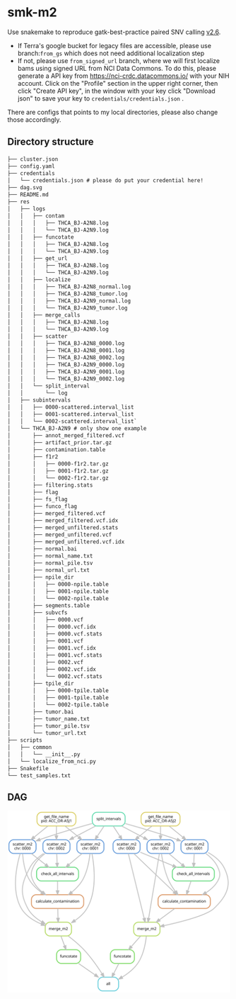 # smk-m2

Use snakemake to reproduce gatk-best-practice paired SNV calling [v2.6](https://github.com/gatk-workflows/gatk4-somatic-snvs-indels/tree/2.4.0). 

* If Terra's google bucket for legacy files are accessible, please use branch:`from_gs` which does not need additional localization step
* If not,  please use `from_signed_url` branch, where we will first localize bams using signed URL from NCI Data Commons. To do this, please generate a API key from https://nci-crdc.datacommons.io/ with your NIH account. Click on the "Profile" section in the upper right corner, then click "Create API key", in the window with your key click "Download json" to save your key to `credentials/credentials.json` .

There are configs that points to my local directories, please also change those accordingly.


## Directory structure

```
├── cluster.json
├── config.yaml
├── credentials
│   └── credentials.json # please do put your credential here!
├── dag.svg
├── README.md
├── res
│   ├── logs
│   │   ├── contam
│   │   │   ├── THCA_BJ-A2N8.log
│   │   │   └── THCA_BJ-A2N9.log
│   │   ├── funcotate
│   │   │   ├── THCA_BJ-A2N8.log
│   │   │   └── THCA_BJ-A2N9.log
│   │   ├── get_url
│   │   │   ├── THCA_BJ-A2N8.log
│   │   │   └── THCA_BJ-A2N9.log
│   │   ├── localize
│   │   │   ├── THCA_BJ-A2N8_normal.log
│   │   │   ├── THCA_BJ-A2N8_tumor.log
│   │   │   ├── THCA_BJ-A2N9_normal.log
│   │   │   └── THCA_BJ-A2N9_tumor.log
│   │   ├── merge_calls
│   │   │   ├── THCA_BJ-A2N8.log
│   │   │   └── THCA_BJ-A2N9.log
│   │   ├── scatter
│   │   │   ├── THCA_BJ-A2N8_0000.log
│   │   │   ├── THCA_BJ-A2N8_0001.log
│   │   │   ├── THCA_BJ-A2N8_0002.log
│   │   │   ├── THCA_BJ-A2N9_0000.log
│   │   │   ├── THCA_BJ-A2N9_0001.log
│   │   │   └── THCA_BJ-A2N9_0002.log
│   │   └── split_interval
│   │       └── log
│   ├── subintervals
│   │   ├── 0000-scattered.interval_list
│   │   ├── 0001-scattered.interval_list
│   │   └── 0002-scattered.interval_list`
│   └── THCA_BJ-A2N9 # only show one example
│       ├── annot_merged_filtered.vcf
│       ├── artifact_prior.tar.gz
│       ├── contamination.table
│       ├── f1r2
│       │   ├── 0000-f1r2.tar.gz
│       │   ├── 0001-f1r2.tar.gz
│       │   └── 0002-f1r2.tar.gz
│       ├── filtering.stats
│       ├── flag
│       ├── fs_flag
│       ├── funco_flag
│       ├── merged_filtered.vcf
│       ├── merged_filtered.vcf.idx
│       ├── merged_unfiltered.stats
│       ├── merged_unfiltered.vcf
│       ├── merged_unfiltered.vcf.idx
│       ├── normal.bai
│       ├── normal_name.txt
│       ├── normal_pile.tsv
│       ├── normal_url.txt
│       ├── npile_dir
│       │   ├── 0000-npile.table
│       │   ├── 0001-npile.table
│       │   └── 0002-npile.table
│       ├── segments.table
│       ├── subvcfs
│       │   ├── 0000.vcf
│       │   ├── 0000.vcf.idx
│       │   ├── 0000.vcf.stats
│       │   ├── 0001.vcf
│       │   ├── 0001.vcf.idx
│       │   ├── 0001.vcf.stats
│       │   ├── 0002.vcf
│       │   ├── 0002.vcf.idx
│       │   └── 0002.vcf.stats
│       ├── tpile_dir
│       │   ├── 0000-tpile.table
│       │   ├── 0001-tpile.table
│       │   └── 0002-tpile.table
│       ├── tumor.bai
│       ├── tumor_name.txt
│       ├── tumor_pile.tsv
│       └── tumor_url.txt
├── scripts
│   ├── common
│   │   └── __init__.py
│   └── localize_from_nci.py
├── Snakefile
└── test_samples.txt
```




## DAG


![dag](dag.svg)
